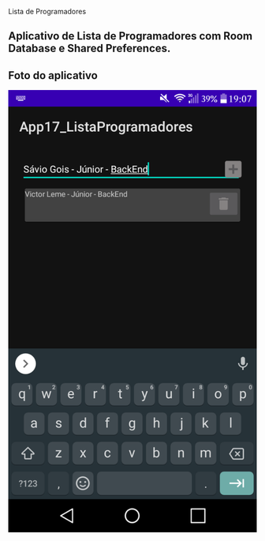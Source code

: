 Lista de Programadores

Aplicativo de Lista de Programadores com Room Database e Shared Preferences.
---

## Foto do aplicativo

![App](/app17_ListaProgramadores/readme-images/app.png)